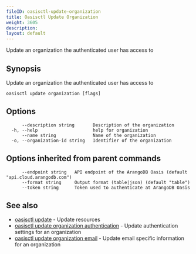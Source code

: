 ```yaml
---
fileID: oasisctl-update-organization
title: Oasisctl Update Organization
weight: 3605
description: 
layout: default
---
```

Update an organization the authenticated user has access to

## Synopsis

Update an organization the authenticated user has access to

```
oasisctl update organization [flags]
```

## Options

```
      --description string       Description of the organization
  -h, --help                     help for organization
      --name string              Name of the organization
  -o, --organization-id string   Identifier of the organization
```

## Options inherited from parent commands

```
      --endpoint string   API endpoint of the ArangoDB Oasis (default "api.cloud.arangodb.com")
      --format string     Output format (table|json) (default "table")
      --token string      Token used to authenticate at ArangoDB Oasis
```

## See also

* [oasisctl update]()	 - Update resources
* [oasisctl update organization authentication](oasisctl-update-organization-authentication)	 - Update authentication settings for an organization
* [oasisctl update organization email](oasisctl-update-organization-email)	 - Update email specific information for an organization

